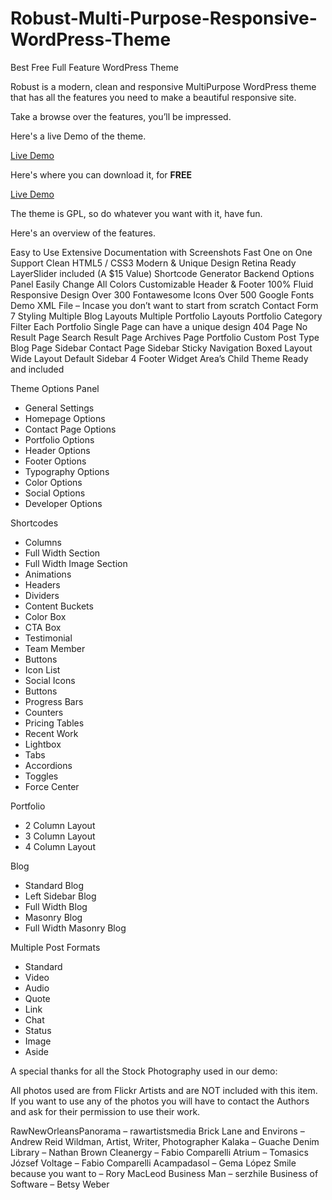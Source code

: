 Robust-Multi-Purpose-Responsive-WordPress-Theme
===============================================

Best Free Full Feature WordPress Theme

Robust is a modern, clean and responsive MultiPurpose WordPress theme that has all the features you need to make a beautiful responsive site.

Take a browse over the features, you’ll be impressed.

Here's a live Demo of the theme.

<a target="_blank" href="http://www.theme-seed.com/themes/robust">Live Demo</a>

Here's where you can download it, for <strong>FREE</strong>

<a target="_blank" href="http://www.theme-seed.com/themes/product/robust-multi-purpose-responsive-wordpress-theme/">Live Demo</a>

The theme is GPL, so do whatever you want with it, have fun.

Here's an overview of the features.

Easy to Use
Extensive Documentation with Screenshots
Fast One on One Support
Clean HTML5 / CSS3
Modern & Unique Design
Retina Ready
LayerSlider included (A $15 Value)
Shortcode Generator
Backend Options Panel
Easily Change All Colors
Customizable Header & Footer
100% Fluid Responsive Design
Over 300 Fontawesome Icons
Over 500 Google Fonts
Demo XML File – Incase you don’t want to start from scratch
Contact Form 7 Styling
Multiple Blog Layouts
Multiple Portfolio Layouts
Portfolio Category Filter
Each Portfolio Single Page can have a unique design
404 Page
No Result Page
Search Result Page
Archives Page
Portfolio Custom Post Type
Blog Page Sidebar
Contact Page Sidebar
Sticky Navigation
Boxed Layout
Wide Layout
Default Sidebar
4 Footer Widget Area’s
Child Theme Ready and included

Theme Options Panel
- General Settings
- Homepage Options
- Contact Page Options
- Portfolio Options
- Header Options
- Footer Options
- Typography Options
- Color Options
- Social Options
- Developer Options

Shortcodes
- Columns
- Full Width Section
- Full Width Image Section
- Animations
- Headers
- Dividers
- Content Buckets
- Color Box
- CTA Box
- Testimonial
- Team Member
- Buttons
- Icon List
- Social Icons
- Buttons
- Progress Bars
- Counters
- Pricing Tables
- Recent Work
- Lightbox
- Tabs
- Accordions
- Toggles
- Force Center

Portfolio
- 2 Column Layout
- 3 Column Layout
- 4 Column Layout

Blog
- Standard Blog
- Left Sidebar Blog
- Full Width Blog
- Masonry Blog
- Full Width Masonry Blog

Multiple Post Formats
- Standard
- Video
- Audio
- Quote
- Link
- Chat
- Status
- Image
- Aside

A special thanks for all the Stock Photography used in our demo:

All photos used are from Flickr Artists and are NOT included with this item. If you want to use any of the photos you will have to contact the Authors and ask for their permission to use their work.

RawNewOrleansPanorama – rawartistsmedia
Brick Lane and Environs – Andrew Reid Wildman, Artist, Writer, Photographer
Kalaka – Guache
Denim Library – Nathan Brown
Cleanergy – Fabio Comparelli
Atrium – Tomasics József
Voltage – Fabio Comparelli
Acampadasol – Gema López
Smile because you want to – Rory MacLeod
Business Man – serzhile
Business of Software – Betsy Weber

